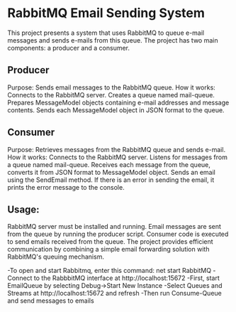 # RabbitMQ Email Sending System
This project presents a system that uses RabbitMQ to queue e-mail messages and sends e-mails from this queue. The project has two main components: a producer and a consumer.

## Producer
Purpose: Sends email messages to the RabbitMQ queue.
How it works:
Connects to the RabbitMQ server.
Creates a queue named mail-queue.
Prepares MessageModel objects containing e-mail addresses and message contents.
Sends each MessageModel object in JSON format to the queue.

## Consumer
Purpose: Retrieves messages from the RabbitMQ queue and sends e-mail.
How it works:
Connects to the RabbitMQ server.
Listens for messages from a queue named mail-queue.
Receives each message from the queue, converts it from JSON format to MessageModel object.
Sends an email using the SendEmail method.
If there is an error in sending the email, it prints the error message to the console.

## Usage:
RabbitMQ server must be installed and running.
Email messages are sent from the queue by running the producer script.
Consumer code is executed to send emails received from the queue.
The project provides efficient communication by combining a simple email forwarding solution with RabbitMQ's queuing mechanism.

-To open and start Rabbitmq, enter this command: net start RabbitMQ
-Connect to the RabbbitMQ interface at http://localhost:15672
-First, start EmailQueue by selecting Debug->Start New Instance
-Select Queues and Streams at http://localhost:15672 and refresh 
-Then run Consume-Queue and send messages to emails
